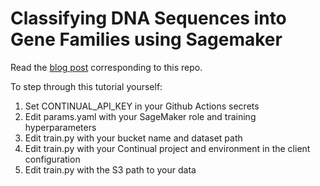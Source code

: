 # Classifying DNA Sequences into Gene Families using Sagemaker
Read the [blog post](https://continual.ai/post/classifying-dna-sequences-into-gene-families-on-sagemaker) corresponding to this repo. 

To step through this tutorial yourself: 

1. Set CONTINUAL_API_KEY in your Github Actions secrets
2. Edit params.yaml with your SageMaker role and training hyperparameters
3. Edit train.py with your bucket name and dataset path
4. Edit train.py with your Continual project and environment in the client configuration
5. Edit train.py with the S3 path to your data
